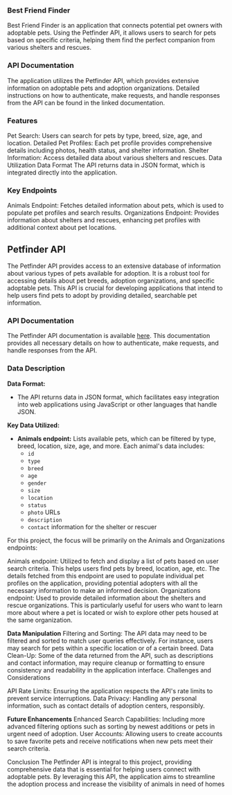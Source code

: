 ### Best Friend Finder
Best Friend Finder is an application that connects potential pet owners with adoptable pets. Using the Petfinder API, it allows users to search for pets based on specific criteria, helping them find the perfect companion from various shelters and rescues.

### API Documentation
The application utilizes the Petfinder API, which provides extensive information on adoptable pets and adoption organizations. Detailed instructions on how to authenticate, make requests, and handle responses from the API can be found in the linked documentation.

### Features
Pet Search: Users can search for pets by type, breed, size, age, and location.
Detailed Pet Profiles: Each pet profile provides comprehensive details including photos, health status, and shelter information.
Shelter Information: Access detailed data about various shelters and rescues.
Data Utilization
Data Format
The API returns data in JSON format, which is integrated directly into the application.
### Key Endpoints
Animals Endpoint: Fetches detailed information about pets, which is used to populate pet profiles and search results.
Organizations Endpoint: Provides information about shelters and rescues, enhancing pet profiles with additional context about pet locations.

## Petfinder API

The Petfinder API provides access to an extensive database of information about various types of pets available for adoption. It is a robust tool for accessing details about pet breeds, adoption organizations, and specific adoptable pets. This API is crucial for developing applications that intend to help users find pets to adopt by providing detailed, searchable pet information.

### API Documentation

The Petfinder API documentation is available [here](https://www.petfinder.com/developers/). This documentation provides all necessary details on how to authenticate, make requests, and handle responses from the API.

### Data Description

**Data Format:**

- The API returns data in JSON format, which facilitates easy integration into web applications using JavaScript or other languages that handle JSON.

**Key Data Utilized:**

- **Animals endpoint:** Lists available pets, which can be filtered by type, breed, location, size, age, and more. Each animal's data includes:
  - `id`
  - `type`
  - `breed`
  - `age`
  - `gender`
  - `size`
  - `location`
  - `status`
  - `photo` URLs
  - `description`
  - `contact` information for the shelter or rescuer

For this project, the focus will be primarily on the Animals and Organizations endpoints:

Animals endpoint: Utilized to fetch and display a list of pets based on user search criteria. This helps users find pets by breed, location, age, etc. The details fetched from this endpoint are used to populate individual pet profiles on the application, providing potential adopters with all the necessary information to make an informed decision.
Organizations endpoint: Used to provide detailed information about the shelters and rescue organizations. This is particularly useful for users who want to learn more about where a pet is located or wish to explore other pets housed at the same organization.

**Data Manipulation**
Filtering and Sorting: The API data may need to be filtered and sorted to match user queries effectively. For instance, users may search for pets within a specific location or of a certain breed.
Data Clean-Up: Some of the data returned from the API, such as descriptions and contact information, may require cleanup or formatting to ensure consistency and readability in the application interface.
Challenges and Considerations

API Rate Limits: Ensuring the application respects the API's rate limits to prevent service interruptions.
Data Privacy: Handling any personal information, such as contact details of adoption centers, responsibly.

**Future Enhancements**
Enhanced Search Capabilities: Including more advanced filtering options such as sorting by newest additions or pets in urgent need of adoption.
User Accounts: Allowing users to create accounts to save favorite pets and receive notifications when new pets meet their search criteria.

Conclusion
The Petfinder API is integral to this project, providing comprehensive data that is essential for helping users connect with adoptable pets. By leveraging this API, the application aims to streamline the adoption process and increase the visibility of animals in need of homes
